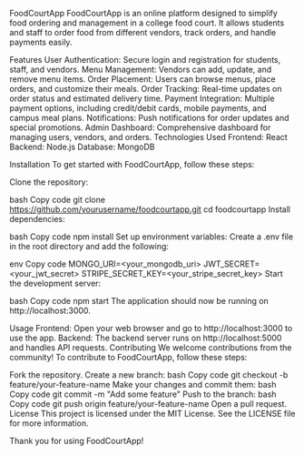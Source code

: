 FoodCourtApp
FoodCourtApp is an online platform designed to simplify food ordering and management in a college food court. It allows students and staff to order food from different vendors, track orders, and handle payments easily.

Features
User Authentication: Secure login and registration for students, staff, and vendors.
Menu Management: Vendors can add, update, and remove menu items.
Order Placement: Users can browse menus, place orders, and customize their meals.
Order Tracking: Real-time updates on order status and estimated delivery time.
Payment Integration: Multiple payment options, including credit/debit cards, mobile payments, and campus meal plans.
Notifications: Push notifications for order updates and special promotions.
Admin Dashboard: Comprehensive dashboard for managing users, vendors, and orders.
Technologies Used
Frontend: React
Backend: Node.js
Database: MongoDB

Installation
To get started with FoodCourtApp, follow these steps:

Clone the repository:

bash
Copy code
git clone https://github.com/yourusername/foodcourtapp.git
cd foodcourtapp
Install dependencies:

bash
Copy code
npm install
Set up environment variables:
Create a .env file in the root directory and add the following:

env
Copy code
MONGO_URI=<your_mongodb_uri>
JWT_SECRET=<your_jwt_secret>
STRIPE_SECRET_KEY=<your_stripe_secret_key>
Start the development server:

bash
Copy code
npm start
The application should now be running on http://localhost:3000.

Usage
Frontend: Open your web browser and go to http://localhost:3000 to use the app.
Backend: The backend server runs on http://localhost:5000 and handles API requests.
Contributing
We welcome contributions from the community! To contribute to FoodCourtApp, follow these steps:

Fork the repository.
Create a new branch:
bash
Copy code
git checkout -b feature/your-feature-name
Make your changes and commit them:
bash
Copy code
git commit -m "Add some feature"
Push to the branch:
bash
Copy code
git push origin feature/your-feature-name
Open a pull request.
License
This project is licensed under the MIT License. See the LICENSE file for more information.



Thank you for using FoodCourtApp!
